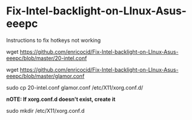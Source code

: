 Fix-Intel-backlight-on-LInux-Asus-eeepc
=======================================

Instructions to fix hotkeys not working


wget https://github.com/enricocid/Fix-Intel-backlight-on-LInux-Asus-eeepc/blob/master/20-intel.conf

wget https://github.com/enricocid/Fix-Intel-backlight-on-LInux-Asus-eeepc/blob/master/glamor.conf

sudo cp 20-intel.conf glamor.conf /etc/X11/xorg.conf.d/



**nOTE: If xorg.conf.d doesn't exist, create it**

sudo mkdir /etc/X11/xorg.conf.d 

